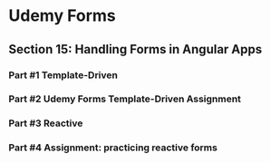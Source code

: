 # Udemy Forms
## Section 15: Handling Forms in Angular Apps
### Part #1 Template-Driven
### Part #2 Udemy Forms Template-Driven Assignment
### Part #3 Reactive
### Part #4 Assignment: practicing reactive forms
